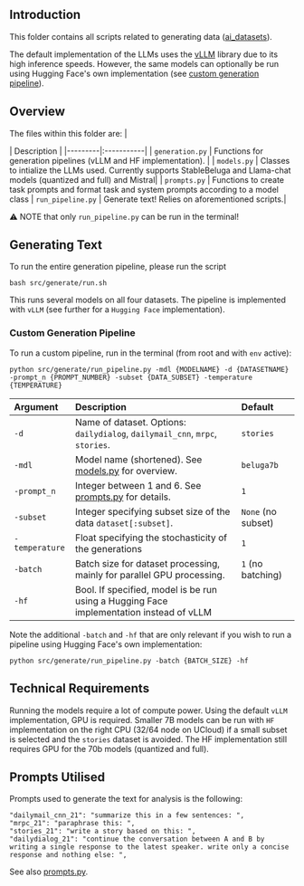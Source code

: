 ## Introduction
This folder contains all scripts related to generating data ([ai_datasets](../../datasets/ai_datasets)). 

The default implementation of the LLMs uses the [vLLM](https://github.com/vllm-project/vllm) library due to its high inference speeds. However, the same models can optionally be run using Hugging Face's own implementation (see [custom generation pipeline](#custom-generation-pipeline)).

## Overview
The files within this folder are:
| <div style="width:120px"></div>| Description |
|---------|:-----------|
| `generation.py` | Functions for generation pipelines (vLLM and HF implementation). |
| `models.py` | Classes to intialize the LLMs used. Currently supports StableBeluga and Llama-chat models (quantized and full) and Mistral|
| `prompts.py` | Functions to create task prompts and format task and system prompts according to a model class
| `run_pipeline.py` | Generate text! Relies on aforementioned scripts.|

⚠️ NOTE that only `run_pipeline.py` can be run in the terminal!

## Generating Text 
To run the entire generation pipeline, please run the script 
```
bash src/generate/run.sh
```
This runs several models on all four datasets. The pipeline is implemented with `vLLM` (see further for a `Hugging Face` implementation).

### Custom Generation Pipeline
To run a custom pipeline, run in the terminal (from root and with `env` active): 
```
python src/generate/run_pipeline.py -mdl {MODELNAME} -d {DATASETNAME} -prompt_n {PROMPT_NUMBER} -subset {DATA_SUBSET} -temperature {TEMPERATURE}
```




| Argument     | Description                                                                      | Default                |
|:-------------|:---------------------------------------------------------------------------------|:-----------------------|
| `-d`         | Name of dataset. Options: `dailydialog`, `dailymail_cnn`, `mrpc`, `stories`.     | `stories`              |
| `-mdl`       | Model name (shortened). See [models.py](models.py) for overview.                 | `beluga7b`             |
| `-prompt_n`  | Integer between 1 and 6. See [prompts.py](prompts.py) for details.                | `1`                    |
| `-subset`    | Integer specifying subset size of the data `dataset[:subset]`.                   | `None` (no subset)     |
| `-temperature`    | Float specifying the stochasticity of the generations                  | `1` |
| `-batch`     | Batch size for dataset processing, mainly for parallel GPU processing.           | `1` (no batching)      |
| `-hf`     | Bool. If specified, model is be run using a Hugging Face implementation instead of vLLM        |     |

Note the additional `-batch` and `-hf` that are only relevant if you wish to run a pipeline using Hugging Face's own implementation:
```
python src/generate/run_pipeline.py -batch {BATCH_SIZE} -hf
```

## Technical Requirements
Running the models require a lot of compute power. Using the default `vLLM` implementation, GPU is required. Smaller 7B models can be run with `HF` implementation on the right CPU (32/64 node on UCloud) if a small subset is selected and the `stories` dataset is avoided. The HF implementation still requires GPU for the 70b models (quantized and full). 

## Prompts Utilised
Prompts used to generate the text for analysis is the following:  
```
"dailymail_cnn_21": "summarize this in a few sentences: ",
"mrpc_21": "paraphrase this: ",
"stories_21": "write a story based on this: ", 
"dailydialog_21": "continue the conversation between A and B by writing a single response to the latest speaker. write only a concise response and nothing else: ", 
```
See also [prompts.py](prompts.py). 